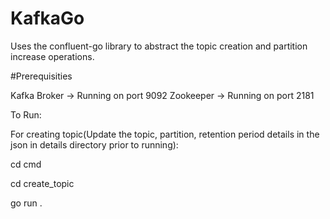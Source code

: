 # KafkaGo

  Uses the confluent-go library to abstract the topic creation and partition increase operations.


#Prerequisities

  Kafka Broker -> Running on port 9092
  Zookeeper -> Running on port 2181
  
  
  To Run:
  
  For creating topic(Update the topic, partition, retention period details in the json in details directory prior to running):
   
   
   cd cmd
   
   
   cd create_topic
   
   
   go run .
